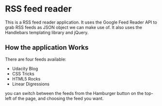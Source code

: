 
# RSS feed reader
This is a RSS feed reader application. It uses the Google
Feed Reader API to grab RSS feeds as JSON object we can make
use of. It also uses the Handlebars templating library and
jQuery.

## How the application Works
There are four feeds available:
- Udacity Blog
- CSS Tricks
- HTML5 Rocks
- Linear Digressions

you can switch between the feeds from the Hamburger button on the top-left of the page, and choosing the feed you want.
